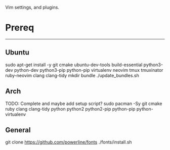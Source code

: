 Vim settings, and plugins.

# Prereq
----

##  Ubuntu
  sudo apt-get install -y git cmake ubuntu-dev-tools build-essential python3-dev python-dev python3-pip python-pip virtualenv neovim tmux tmuxinator ruby-neovim clang clang-tidy
  mkdir bundle
  ./update_bundles.sh

## Arch
  TODO: Complete and maybe add setup script?
  sudo pacman -Sy git cmake ruby clang clang-tidy python python2 python2-pip python-pip python-virtualenv


## General

  git clone https://github.com/powerline/fonts
  ./fonts/install.sh
